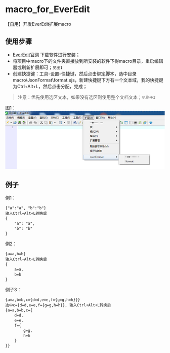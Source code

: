 # macro_for_EverEdit
【自用】开发EverEdit扩展macro

## 使用步骤

* [EverEdit官网](http://www.everedit.cn/) 下载软件进行安装；
* 将项目中macro下的文件夹直接放到所安装的软件下得macro目录，重启编辑器或刷新扩展即可；`见图1`
* 创建快捷键：工具-设置-快捷键，然后点击绑定脚本，选中目录macro\JsonFormat\format.ejs，新建快捷键下方有一个文本域，我的快捷键为Ctrl+Alt+L，然后点击分配，完成；


> 注意：优先使用选区文本，如果没有选区则使用整个文档文本；`见例子3`


图1：
![图1](img1.png)

## 例子

例1：

    {"a":"a", "b":"b"}
    输入Ctrl+Alt+L转换后
    {
        "a": "a",
        "b": "b"
    }

例2：
    
    {a=a,b=b}
    输入Ctrl+Alt+L转换后
    {
        a=a,
        b=b
    }

例子3：

    {a=a,b=b,c={d=d,e=e,f={g=g,h=h}}}
    选中c={d=d,e=e,f={g=g,h=h}}, 输入Ctrl+Alt+L转换后
    {a=a,b=b,c={
        d=d,
        e=e,
        f={
            g=g,
            h=h
        }
    }}
    